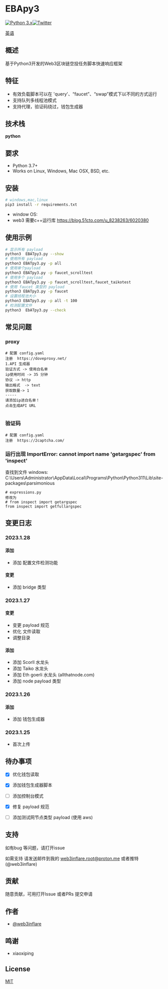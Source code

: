
# EBApy3
[![Python 3.x](https://img.shields.io/badge/python-3.x-yellow.svg)](https://www.python.org/)[![Twitter](https://img.shields.io/badge/twitter-@web3inflare-blue.svg)](https://twitter.com/web3inflare)

[英语](./README.md)
## 概述
基于Python3开发的Web3区块链空投任务脚本快速响应框架

## 特征

- 有效负载脚本可以在 'query'、“faucet”、“swap”模式下以不同的方式运行
- 支持队列多线程池模式
- 支持代理，验证码绕过，钱包生成器



## 技术栈

**python** 


## 要求
- Python 3.7+
- Works on Linux, Windows, Mac OSX, BSD, etc.
## 安装
``` bash
# windows,mac,linux 
pip3 install -r requirements.txt
```
 - window OS:
 - web3 需要c++运行库
https://blog.51cto.com/u_8238263/6020380


## 使用示例

``` bash
# 显示所有 payload
python3  EBATpy3.py --show
# 使用所有 payload
python3 EBATpy3.py -p all 
# 使用单个payload
python3 EBATpy3.py -p faucet_scrolltest 
# 使用多个 payload
python3 EBATpy3.py -p faucet_scrolltest,faucet_taikotest
# 使用 faucet 类型的 payload
python3 EBATpy3.py -p faucet 
# 设置线程池大小
python3 EBATpy3.py -p all -t 100
# 检测配置文件
python3  EbATpy3.py --check 
```

## 常见问题
### proxy
```
# 配置 config.yaml
注册  https://doveproxy.net/ 
1.API 生成器
验证方式 -> 使用白名单
ip使用时间 -> 35 分钟
协议 -> http
输出格式  -> text
获取数量-> 1
-----
请添加ip进白名单！
点击生成API URL


```
###  验证码
```
# 配置 config.yaml
注册  https://2captcha.com/

```


###  运行出现 ImportError: cannot import name 'getargspec' from 'inspect'
查找到文件
windows:
C:\Users\Administrator\AppData\Local\Programs\Python\Python311\Lib\site-packages\parsimonious
```text
# expressions.py
修改为
# from inspect import getargspec
from inspect import getfullargspec

```

## 变更日志
### 2023.1.28
#### 添加
 -  添加 配置文件检测功能
#### 变更 
 - 添加 bridge 类型
### 2023.1.27
#### 变更 
 - 变更 payload 规范
 - 优化 文件读取
 - 调整目录
#### 添加
 - 添加 Scorll 水龙头 
 - 添加 Taiko 水龙头
 - 添加 Eth goerli 水龙头  (allthatnode.com)
 - 添加 node payload 类型
### 2023.1.26
#### 添加 
 - 添加 钱包生成器

### 2023.1.25 
 - 首次上传

## 待办事项
- [x]  优化钱包读取
- [x]  添加钱包生成器脚本
- [ ]  添加控制台模式
- [x]  修复 payload 规范
- [ ]  添加测试网节点类型 payload (使用 aws)


## 支持
如有bug 等问题，请打开issue 

如需支持 请发送邮件到我的 web3inflare.root@proton.me 或者推特 (@web3inflare)


## 贡献


随意贡献，可用打开Issue 或者PRs 提交申请


## 作者

- [@web3inflare](https://www.github.com/web3inflare)


## 鸣谢

 - xiaoxiping


## License

[MIT](https://choosealicense.com/licenses/mit/)

